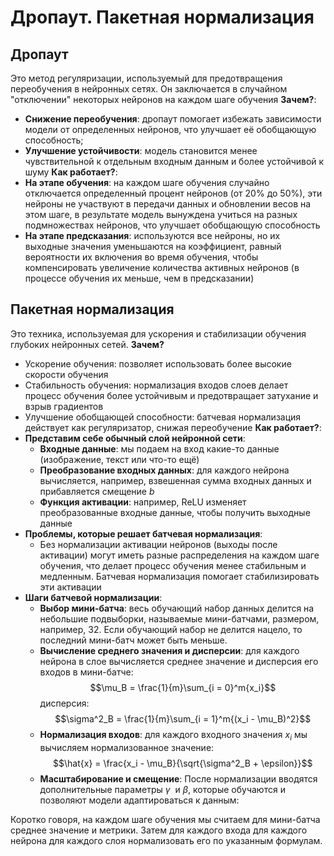 # Дропаут. Пакетная нормализация

## Дропаут

Это метод регуляризации, используемый для предотвращения переобучения в нейронных сетях. Он заключается в случайном "отключении" некоторых нейронов на каждом шаге обучения
**Зачем?**:

- **Снижение переобучения**: дропаут помогает избежать зависимости модели от определенных нейронов, что улучшает её обобщающую способность;
- **Улучшение устойчивости**: модель становится менее чувствительной к отдельным входным данным и более устойчивой к шуму
**Как работает?**:
- **На этапе обучения**: на каждом шаге обучения случайно отключается определенный процент нейронов (от 20% до 50%), эти нейроны не участвуют в передачи данных и обновлении весов на этом шаге, в результате модель вынуждена учиться на разных подмножествах нейронов, что улучшает обобщающую способность
- **На этапе предсказания**: используются все нейроны, но их выходные значения уменьшаются на коэффициент, равный вероятности их включения во время обучения, чтобы компенсировать увеличение количества активных нейронов (в процессе обучения их меньше, чем в предсказании)

## Пакетная нормализация

Это техника, используемая для ускорения и стабилизации обучения глубоких нейронных сетей.
**Зачем?**

- Ускорение обучения: позволяет использовать более высокие скорости обучения
- Стабильность обучения: нормализация входов слоев делает процесс обучения более устойчивым и предотвращает затухание и взрыв градиентов
- Улучшение обобщающей способности: батчевая нормализация действует как регуляризатор, снижая переобучение
**Как работает?**:
- **Представим себе обычный слой нейронной сети**:
  - **Входные данные**: мы подаем на вход какие-то данные (изображение, текст или что-то ещё)
  - **Преобразование входных данных**: для каждого нейрона вычисляется, например,  взвешенная сумма входных данных и прибавляется смещение $b$
  - **Функция активации**: например, ReLU изменяет преобразованные входные данные, чтобы получить выходные данные
- **Проблемы, которые решает батчевая нормализация**:
  - Без нормализации активации нейронов (выходы после активации) могут иметь разные распределения на каждом шаге обучения, что делает процесс обучения менее стабильным и медленным. Батчевая нормализация помогает стабилизировать эти активации
- **Шаги батчевой нормализации**:
  - **Выбор мини-батча**: весь обучающий набор данных делится на небольшие подвыборки, называемые мини-батчами, размером, например, 32. Если обучающий набор не делится нацело, то последний мини-батч может быть меньше.
  - **Вычисление среднего значения и дисперсии**: для каждого нейрона в слое вычисляется среднее значение и дисперсия его входов в мини-батче:
    $$\mu_B = \frac{1}{m}\sum_{i = 0}^m{x_i}$$
    дисперсия:
    $$\sigma^2_B = \frac{1}{m}\sum_{i = 1}^m{(x_i - \mu_B)^2}$$
  - **Нормализация входов**: для каждого входного значения $x_i$ мы вычисляем нормализованное значение:
    $$\hat{x} = \frac{x_i - \mu_B}{\sqrt{\sigma^2_B + \epsilon}}$$
  - **Масштабирование и смещение**: После нормализации вводятся дополнительные параметры $\gamma$  и $\beta$, которые обучаются и позволяют модели адаптироваться к данным:

Коротко говоря, на каждом шаге обучения мы считаем для мини-батча среднее значение и метрики. Затем для каждого входа для каждого нейрона для каждого слоя нормализовать его по указанным формулам.
